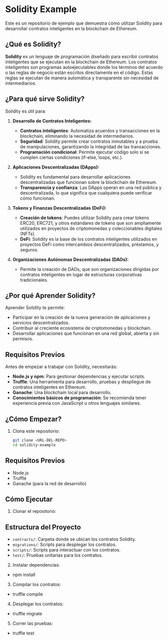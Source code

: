 # Solidity Example

Este es un repositorio de ejemplo que demuestra cómo utilizar Solidity para desarrollar contratos inteligentes en la blockchain de Ethereum.

## ¿Qué es Solidity?

**Solidity** es un lenguaje de programación diseñado para escribir contratos inteligentes que se ejecutan en la blockchain de Ethereum. Los contratos inteligentes son programas autoejecutables donde los términos del acuerdo o las reglas de negocio están escritos directamente en el código. Estas reglas se ejecutan de manera automática y transparente sin necesidad de intermediarios.

## ¿Para qué sirve Solidity?

Solidity es útil para:

1. **Desarrollo de Contratos Inteligentes:**
   - **Contratos inteligentes**: Automatiza acuerdos y transacciones en la blockchain, eliminando la necesidad de intermediarios.
   - **Seguridad**: Solidity permite crear contratos inmutables y a prueba de manipulaciones, garantizando la integridad de las transacciones.
   - **Programación condicional**: Permite ejecutar código solo si se cumplen ciertas condiciones (if-else, loops, etc.).

2. **Aplicaciones Descentralizadas (DApps):**
   - Solidity es fundamental para desarrollar aplicaciones descentralizadas que funcionan sobre la blockchain de Ethereum.
   - **Transparencia y confianza**: Las DApps operan en una red pública y descentralizada, lo que significa que cualquiera puede verificar cómo funcionan.

3. **Tokens y Finanzas Descentralizadas (DeFi):**
   - **Creación de tokens**: Puedes utilizar Solidity para crear tokens ERC20, ERC721, y otros estándares de tokens que son ampliamente utilizados en proyectos de criptomonedas y coleccionables digitales (NFTs).
   - **DeFi**: Solidity es la base de los contratos inteligentes utilizados en proyectos DeFi como intercambios descentralizados, préstamos, y seguros.

4. **Organizaciones Autónomas Descentralizadas (DAOs):**
   - Permite la creación de DAOs, que son organizaciones dirigidas por contratos inteligentes en lugar de estructuras corporativas tradicionales.

## ¿Por qué Aprender Solidity?

Aprender Solidity te permite:

- Participar en la creación de la nueva generación de aplicaciones y servicios descentralizados.
- Contribuir al creciente ecosistema de criptomonedas y blockchain.
- Desarrollar aplicaciones que funcionan en una red global, abierta y sin permisos.

## Requisitos Previos

Antes de empezar a trabajar con Solidity, necesitarás:

- **Node.js y npm**: Para gestionar dependencias y ejecutar scripts.
- **Truffle**: Una herramienta para desarrollo, pruebas y despliegue de contratos inteligentes en Ethereum.
- **Ganache**: Una blockchain local para desarrollo.
- **Conocimientos básicos de programación**: Se recomienda tener experiencia previa con JavaScript u otros lenguajes similares.

## ¿Cómo Empezar?

1. Clona este repositorio:
   ```bash
   git clone <URL-DEL-REPO>
   cd solidity-example

## Requisitos Previos

- Node.js
- Truffle
- Ganache (para la red de desarrollo)

## Cómo Ejecutar

1. Clonar el repositorio:



## Estructura del Proyecto

- `contracts/`: Carpeta donde se ubican los contratos Solidity.
- `migrations/`: Scripts para desplegar los contratos.
- `scripts/`: Scripts para interactuar con los contratos.
- `test/`: Pruebas unitarias para los contratos.

2. Instalar dependencias:
- npm install


3. Compilar los contratos:
- truffle compile

4. Desplegar los contratos:
- truffle migrate

5. Correr las pruebas:
- truffle test